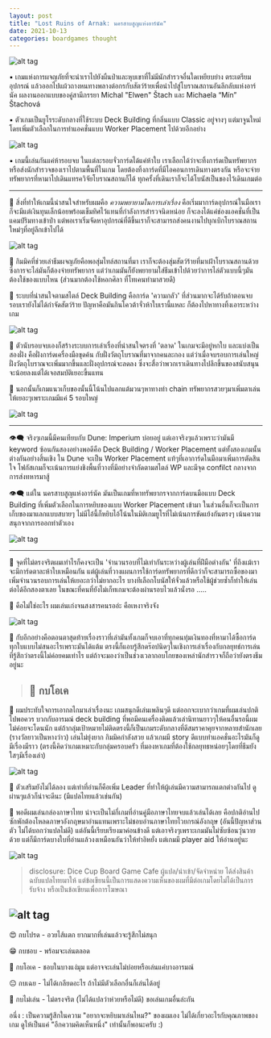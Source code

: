 ```yaml
---
layout: post
title: "Lost Ruins of Arnak: นครสาบสูญแห่งอาร์นัค"
date: 2021-10-13
categories: boardgames thought
---
```


![alt tag](/assets/boardgames/lost-ruins/P1122386.jpg)

▪️ เกมแห่งการผจญภัยที่จะนำเราไปยังผืนป่าและหุบเขาที่ไม่มีนักสำรวจอื่นใดเหยียบย่าง ตระเตรียมอุปกรณ์ แล้วออกไปแผ้วถางหนทางพลางต่อกรกับสัตว์ร้ายเพื่อนำไปสู่โบราณสถานอันลึกลับแห่งอาร์นัค ผลงานออกแบบของคู่สามีภรรยา Michal "Elwen" Štach และ Michaela “Mín” Štachová

▪️ ตัวเกมเป็นยูโรระดับกลางที่ใช้ระบบ Deck Building ที่กลิ่นแบบ Classic อยู่จางๆ แต่มาจูนใหม่โดยเพิ่มตัวเลือกในการทำแอคชั่นแบบ Worker Placement ไปด้วยอีกอย่าง

![alt tag](/assets/boardgames/lost-ruins/P1122418.jpg)

▪️ เกมนี้เล่นกันแค่ห้ารอบจบ ในแต่ละรอบจั่วการ์ดได้แค่ห้าใบ เราเลือกได้ว่าจะทิ้งการ์ดเป็นทรัพยากรหรือส่งนักสำรวจของเราไปตามพื้นที่ในเกม โดยต้องทิ้งการ์ดที่มีไอคอนการเดินทางตรงกัน หรือจะจ่ายทรัพยากรที่หามาไปเดินแทรควิจัยโบราณสถานก็ได้ ทุกครั้งที่เดินเราก็จะได้โบนัสเป็นของไว้เดินเกมต่อ

---

🔹 สิ่งที่ทำให้เกมนี้น่าสนใจสำหรับผมคือ *ความพยายามในการเล่าเรื่อง* คือเริ่มมาการ์ดอุปกรณ์ในมือเราก็จะมีแต่เงินทุนเล็กน้อยพร้อมเข็มทิศไว้แทนที่กำลังการสำรวจนิดหน่อย ก็จะลงได้แค่ช่องแอคชั่นที่เป็นแคมป์ริมทางเข้าป่า แต่พอเราเริ่มจัดหาอุปกรณ์ที่ดีขึ้นเราก็จะสามารถส่งคนงานไปบุกเบิกโบราณสถานใหม่ๆที่อยู่ลึกเข้าไปได้ 

![alt tag](/assets/boardgames/lost-ruins/P1122403.jpg)

🔹 กิมมิคที่ช่วยเล่าธีมผจญภัยคือพอสุ่มไทล์สถานที่มา เราก็จะต้องสุ่มสัตว์ร้ายที่มาเฝ้าโบราณสถานด้วย ซึ่งการจะไล่มันก็ต้องจ่ายทรัพยากร แต่ว่าเกมมันก็ยังพยายามใส่ธีมเข้าไปด้วยว่าการไล่ตัวแบบนี้ๆมันต้องใช้ของแบบไหน (ส่วนมากต้องใช้หอกศิลา ที่โทเคนทำมาสวยดี)

🔹 ระบบที่น่าสนใจตามสไตล์ Deck Building คือการ์ด 'ความกลัว' ที่ส่วนมากจะได้รับถ้าตอนจบรอบเรายังไม่ได้กำจัดสัตว์ร้าย ปัญหาคือมันกินโควต้าจั่วห้าใบเรานี้แหละ ก็ต้องไปหาทางทิ้งเอาระหว่างเกม

![alt tag](/assets/boardgames/lost-ruins/P1122428.jpg)

🔹 ตัวนับรอบจบเองก็สร้างระบบการเล่าเรื่องที่น่าสนใจตรงที่ 'ตลาด' ในเกมจะมีอยู่หกใบ และแบ่งเป็นสองฝั่ง คือฝั่งการ์ดเครื่องมือขุดค้น กับฝั่งวัตถุโบราณที่มาจากคนละกอง แต่ว่าเมื่อจบรอบการเล่นใหญ่ ฝั่งวัตถุโบราณจะเพิ่มมากขึ้นและฝั่งอุปกรณ์จะลดลง ซึ่งจะสื่อว่าพวกเราเดินทางไปลึกขึ้นของสนับสนุนจะน้อยลงแต่ได้เจอสมบัติเยอะขึ้นแทน

🔹 นอกนั้นก็เกมแนวเก็บของนั้นนี้โน้นไปแลกแต้มวนๆหาทางทำ chain ทรัพยากรสวยๆมาเพิ่มตาเล่นให้เยอะๆเพราะเกมมีแค่ 5 รอบใหญ่

![alt tag](/assets/boardgames/lost-ruins/P1122435.jpg)

---
👁‍🗨  จริงๆเกมนี้มีคนเทียบกับ Dune: Imperium บ่อยอยู่ แต่เอาจริงๆแล้วเพราะว่ามันมี keyword ซ้อนกันสองอย่างพอดีคือ Deck Building / Worker Placement แต่ทั้งสองเกมนั้นต่างกันอย่างสิ้นเชิง ใน Dune จะเป็น Worker Placement แท้ๆที่เอาการ์ดในมือมาเพิ่มการตัดสินใจ โฟกัสเกมก็จะเน้นการแย่งชิงพื้นที่วางที่มีอย่างจำกัดตามสไตล์ WP และมีจุด confilct กลางจากการส่งทหารมาสู้

👁‍🗨  แต่ใน นครสาบสูญแห่งอาร์นัค มันเป็นเกมที่หาทรัพยากรจากการ์ดบนมือแบบ Deck Building ที่เพิ่มตัวเลือกในการหยิบของแบบ Worker Placement เข้ามา ในส่วนอื่นก็จะเป็นการเก็บของมาแลกแบบสบายๆ ไม่มีไอ้นี้ก็หยิบไอ้โน้นในมิติเกมยูโรที่ไม่เน้นการขัดแย้งกันตรงๆ เน้นความสนุกจากการออกท่าตัวเอง

![alt tag](/assets/boardgames/lost-ruins/P1122422.jpg)

---
🔸 จุดที่ไม่ตรงจริตผมเท่าไรก็คงจะเป็น 'จำนวนรอบที่ไม่เท่ากันระหว่างผู้เล่นที่ฝีมือต่างกัน'  ที่ถึงแม้เราจะมีการ์ดตาละห้าใบเหมือนกัน แต่ผู้เล่นที่วางแผนการใช้การ์ดทรัพยากรที่ดีกว่าก็จะสามารถซื้อของมาเพิ่มจำนวนรอบการเล่นให้เยอะกว่าไม่ยากอะไร บางทีเลือกโบนัสให้จั่วแล้วหรือใช้ผู้ช่วยซ้ำก็ทำให้เล่นต่อได้อีกสองตาเลย ในขณะที่คนที่ยังไม่เก็ทเกมจะต้องผ่านรอบไวแล้วนั่งรอ .....

🔸 คือไม่ใช่อะไร ผมเล่นเก่งจนสงสารคนรออ่ะ คือเหงาจริงจัง

![alt tag](/assets/boardgames/lost-ruins/P1122390.jpg)

🔸 กับอีกอย่างคือตอนตาสุดท้ายเรื่องราวที่เล่ามันทั้งเกมก็จบเอาที่ทุกคนทุ่มเงินทองที่หามาได้ซื้อการ์ดทุกใบแบบไม่สนอะไรเพราะมันได้แต้ม ตรงนี้ก็แอบรู้สึกดร๊อปนิดๆในเชิงการเล่าเรื่องกับกลยุทธ์การเล่นที่รู้สึกว่าตรงนี้ไม่ค่อยคมเท่าไร แต่ถ้าจะมองว่าเป็นช่วงเวลากอบโกยของเหล่านักสำรวจก็ถือว่ายังตรงธีมอยู่นะ

> ## 🐸 กบโอเค

💬  ผมประทับใจการเอากลไกมาเล่าเรื่องนะ เกมสนุกดีเล่นเพลินๆดี แต่ออกจะเบากว่าเกมที่ผมเล่นปกติไปพอควร บวกกับอารมณ์ deck building ที่พอมีคนเครื่องติดแล้วเล่านิทานยาวๆให้คนอื่นรอนี้ผมไม่ค่อยจะโดนนัก แต่ถ้ากลุ่มเป้าหมายไม่ติดตรงนี้ก็เป็นเกมระดับกลางที่ดีสมราคาคุยจากหลายสำนักเลย (รางวัลยาวเป็นหางว่าว) เล่นไม่ยุ่งยาก กิมมิคกำลังสวย แล้วเกมมี story ดีแบบทำแอคชั่นอะไรมันก็ดูมีเรื่องมีราว (ตรงนี้คิดว่าเกมเหมาะกับกลุ่มครอบครัว ที่มองหาเกมที่ต้องใช้กลยุทธหน่อยๆโดยที่ธีมยังใสๆมีเรื่องเล่า)

![alt tag](/assets/boardgames/lost-ruins/P1122399.jpg)

💬  ตัวเสริมยังไม่ได้ลอง แต่เท่าที่อ่านก็คือเพิ่ม Leader ที่ทำให้ผู้เล่นมีความสามารถแตกต่างกันไป ดูผ่านๆแล้วก็น่าจะดีนะ (มีแปลไทยแล้วเช่นกัน)

💬  พอดีผมเล่นกล่องภาษาไทย น่าจะเป็นไม่กี่เกมที่อ่านคู่มือภาษาไทยจบแล้วเล่นได้เลย คือปกติอ่านไปซักพักต้องโหลดภาษาอังกฤษมาอ่านแทนเพราะไม่ชอบอ่านภาษาไทยไวยกรณ์อังกฤษ (อันนี้ปัญหาส่วนตัว ไม่ได้บอกว่าแปลไม่ดี) แต่อันนี้เรียบเรียงมาค่อนข้างดี แต่เอาจริงๆเพราะเกมมันไม่ซับซ้อนวุ่นวายด้วย แต่ก็มีการ์ดบางใบที่อ่านแล้วงงเหมือนกันว่าให้ทำอิหยั่ง แต่เกมมี player aid ให้อ่านอยู่นะ

![alt tag](/assets/boardgames/lost-ruins/P1122413.jpg)

> disclosure:
 Dice Cup Board Game Cafe ผู้แปล/นำเข้า/จัดจำหน่าย ได้ส่งสินค้าฉบับแปลไทยมาให้ แต่ข้อเขียนนี้เป็นการแสดงความเห็นของผมที่มีต่อเกมโดยไม่ได้เป็นการรับจ้าง หรือเป็นข้อเขียนเพื่อการโฆษณา

 ![alt tag](/assets/boardgames/lost-ruins/P1122415.jpg)
---
😍 กบโปรด - อวยไส้แตก ยากมากที่เล่นแล้วจะรู้สึกไม่สนุก

😁 กบชอบ - พร้อมจะเล่นตลอด

🙂 กบโอเค - ชอบในบางแง่มุม แต่อาจจะเล่นไม่บ่อยหรือเล่นแค่บางอารมณ์

😐 กบเฉย - ไม่ได้เกลียดอะไร ถ้าไม่มีตัวเลือกอื่นก็เล่นได้อยู่

🖕 กบไม่เล่น - ไม่ตรงจริต (ไม่ได้แปลว่าห่วยหรือไม่ดี) ขอเล่นเกมอื่นล่ะกัน

อนึ่ง : เป็นความรู้สึกในความ "อยากจะหยิบมาเล่นไหม?" ของผมเอง ไม่ได้เกี่ยวอะไรกับคุณภาพของเกม ดูให้เป็นแค่ "อีกความคิดเห็นหนึ่ง" เท่านั้นก็พอนะครับ :)